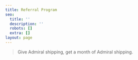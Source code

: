 ```yaml
---
title: Referral Program
seo:
  title: ''
  description: ''
  robots: []
  extra: []
layout: page
---
```

> Give Admiral shipping, get a month of Admiral shipping.
